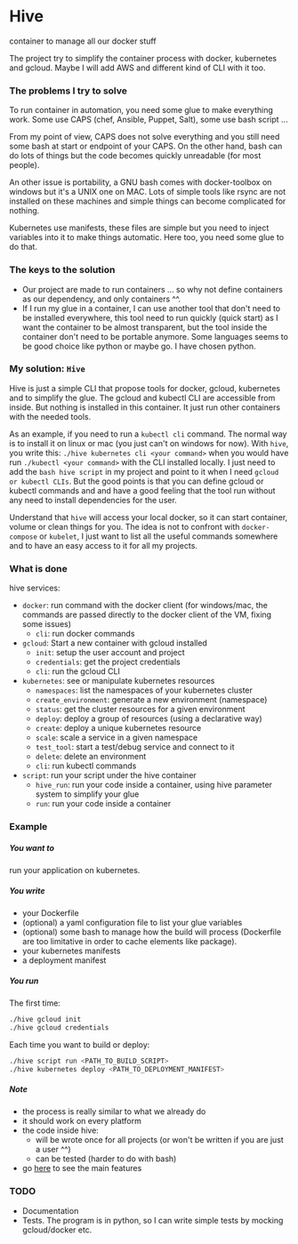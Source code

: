 # Hive

container to manage all our docker stuff

The project try to simplify the container process with docker, kubernetes and gcloud. Maybe I will add AWS and different kind of CLI with it too. 

### The problems I try to solve

To run container in automation, you need some glue to make everything work. Some use CAPS (chef, Ansible, Puppet, Salt), some use bash script ...

From my point of view, CAPS does not solve everything and you still need some bash at start or endpoint of your CAPS. On the other hand, bash can do lots of things but the code becomes quickly unreadable (for most people). 

An other issue is portability, a GNU bash comes with docker-toolbox on windows but it's a UNIX one on MAC. Lots of simple tools like rsync are not installed on these machines and  simple things can become complicated for nothing.

Kubernetes use manifests, these files are simple but you need to inject variables into it to make things automatic. Here too, you need some glue to do that.

### The keys to the solution

- Our project are made to run containers ... so why not define containers as our dependency, and only containers ^^.
- If I run my glue in a container, I can use another tool that don't need to be installed everywhere, this tool need to run quickly (quick start) as I want the container to be almost transparent, but the tool inside the container don't need to be portable anymore. Some languages seems to be good choice like python or maybe go. I have chosen python.

### My solution: `Hive`

Hive is just a simple CLI that propose tools for docker, gcloud, kubernetes and to simplify the glue. The gcloud and kubectl CLI are accessible from inside. But nothing is installed in this container. It just run other containers with the needed tools.
 
As an example, if you need to run a `kubectl cli` command. The normal way is to install it on linux or mac (you just can't on windows for now). With `hive`, you write this: `./hive kubernetes cli <your command>` when you would have run `./kubectl <your command>` with the CLI installed locally. I just need to add the `bash hive script` in my project and point to it when I need `gcloud or kubectl CLIs`. But the good points is that you can define gcloud or kubectl commands and and have a good feeling that the tool run without any need to install dependencies for the user.

Understand that `hive` will access your local docker, so it can start container, volume or clean things for you. The idea is not to confront with `docker-compose` or `kubelet`, I just want to list all the useful commands somewhere and to have an easy access to it for all my projects.

### What is done

hive services:
- `docker`:                run command with the docker client (for windows/mac, the commands are passed directly to the docker client of the VM, fixing some issues)
    - `cli`:                run docker commands
- `gcloud`:                Start a new container with gcloud installed
    - `init`:               setup the user account and project
    - `credentials`:        get the project credentials
    - `cli`:                run the gcloud CLI
- `kubernetes`:            see or manipulate kubernetes resources
    - `namespaces`:         list the namespaces of your kubernetes cluster
    - `create_environment`: generate a new environment (namespace)
    - `status`:             get the cluster resources for a given environment
    - `deploy`:             deploy a group of resources (using a declarative way)
    - `create`:             deploy a unique kubernetes resource
    - `scale`:              scale a service in a given namespace
    - `test_tool`:          start a test/debug service and connect to it
    - `delete`:             delete an environment
    - `cli`:                run kubectl commands
- `script`:                run your script under the hive container
    - `hive_run`:           run your code inside a container, using hive parameter system to simplify your glue
    - `run`:                run your code inside a container

### Example

##### You want to
run your application on kubernetes.

##### You write
- your Dockerfile
- (optional) a yaml configuration file to list your glue variables
- (optional) some bash to manage how the build will process (Dockerfile are too limitative in order to cache elements like package).
- your kubernetes manifests
- a deployment manifest

##### You run
The first time:
```bash
./hive gcloud init 
./hive gcloud credentials
```

Each time you want to build or deploy:
```bash
./hive script run <PATH_TO_BUILD_SCRIPT>
./hive kubernetes deploy <PATH_TO_DEPLOYMENT_MANIFEST>
```

##### Note
- the process is really similar to what we already do
- it should work on every platform
- the code inside hive:
   - will be wrote once for all projects (or won't be written if you are just a user ^^)
   - can be tested (harder to do with bash)
- go [here](docs/features) to see the main features

### TODO

- Documentation
- Tests. The program is in python, so I can write simple tests by mocking gcloud/docker etc.

